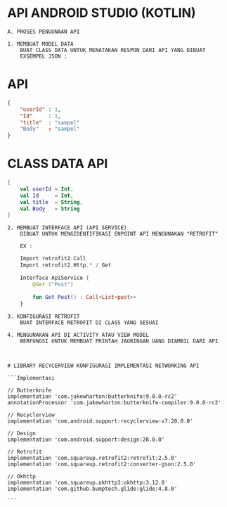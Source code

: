 # API ANDROID STUDIO (KOTLIN)

    A. PROSES PENGUNAAN API

    1. MEMBUAT MODEL DATA
        BUAT CLASS DATA UNTUK MENATAKAN RESPON DARI API YANG DIBUAT
        EXSEMPEL JSON :

# API

```json
{
    "userId" : 1,
    "Id"     : 1,
    "title"  : "sampel"
    "Body"   : "sampel"
}
```

# CLASS DATA API

```kotlin
{
    val userId = Int,
    val Id     = Int,
    val title  = String,
    val Body   = String
}
```

    2. MEMBUAT INTERFACE API (API SERVICE)
        DIBUAT UNTUK MENGIDENTIFIKASI ENPOINT API MENGUNAKAN "RETROFIT"

        EX :

```kotlin
    Import retrofit2.Call
    Import retrofit2.Http.* / Get

    Interface ApiService {
        @Get ("Post")

        fun Get Post() : Call<List<post>>
    }
```

    3. KONFIGURASI RETROFIT
        BUAT INTERFACE RETROFIT DI CLASS YANG SESUAI

    4. MENGUNAKAN API DI ACTIVITY ATAU VIEW MODEL
        BERFUNGSI UNTUK MEMBUAT PRINTAH JAGRINGAN UANG DIAMBIL DARI API



    # LIBRARY RECYCERVIEW KONFIGURASI IMPLEMENTASI NETWORKING API

    ```Implementasi

    // Butterknife
    implementation 'com.jakewharton:butterknife:9.0.0-rc2'
    annotationProcessor 'com.jakewharton:butterknife-compiler:9.0.0-rc2'

    // Recyclerview
    implementation 'com.android.support:recyclerview-v7:28.0.0'

    // Design
    implementation 'com.android.support:design:28.0.0'

    // Retrofit
    implementation 'com.squareup.retrofit2:retrofit:2.5.0'
    implementation 'com.squareup.retrofit2:converter-gson:2.5.0'

    // Okhttp
    implementation 'com.squareup.okhttp3:okhttp:3.12.0'
    implementation 'com.github.bumptech.glide:glide:4.8.0'

    ```

